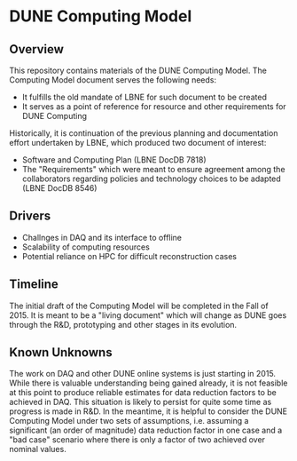 # DUNE Computing Model

## Overview
This repository contains materials of the DUNE Computing Model. The Computing Model
document serves the following needs:
* It fulfills the old mandate of LBNE for such document to be created
* It serves as a point of reference for resource and other requirements for DUNE Computing

Historically, it is continuation of the previous planning and documentation effort undertaken by LBNE,
which produced two document of interest:
* Software and Computing Plan (LBNE DocDB 7818)
* The "Requirements" which were meant to ensure agreement among the collaborators regarding policies and technology choices to be adapted (LBNE DocDB 8546)

## Drivers
* Challnges in DAQ and its interface to offline
* Scalability of computing resources
* Potential reliance on HPC for difficult reconstruction cases

## Timeline
The initial draft of the Computing Model will be completed in the Fall of 2015. It is meant to be a "living document" which will change as DUNE goes through the R&D, prototyping and other stages in its evolution.

## Known Unknowns
The work on DAQ and other DUNE online systems is just starting in 2015. While there is valuable understanding being gained already, it is not feasible at this point to produce reliable estimates for data reduction factors to be achieved in DAQ. This situation is likely to persist for quite some time as progress is made in R&D. In the meantime, it is helpful to consider the DUNE Computing Model under two sets of assumptions, i.e. assuming a significant (an order of magnitude) data reduction factor in one case and a "bad case" scenario where there is only a factor of two achieved over nominal values.


